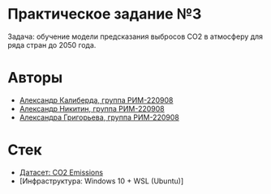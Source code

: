 # Практическое задание №3
Задача: обучение модели предсказания выбросов CO2 в атмосферу для ряда стран до 2050 года.

# Авторы
* [Александр Калиберда, группа РИМ-220908](https://github.com/computer-gibs)
* [Александр Никитин, группа РИМ-220908](https://github.com/AleksNikitin24)
* [Александра Григорьева, группа РИМ-220908](https://github.com/grigorieva0)

# Стек
* [Датасет: CO2 Emissions](https://www.kaggle.com/datasets/ulrikthygepedersen/co2-emissions-by-country)
* [Инфраструктура: Windows 10 + WSL (Ubuntu)]
